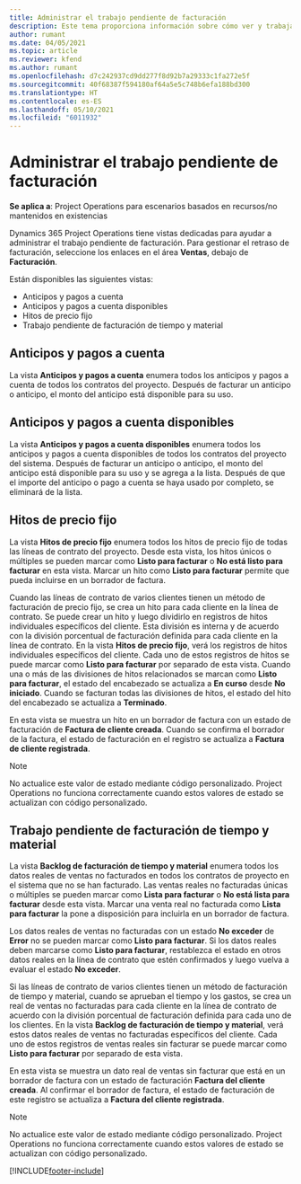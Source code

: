 ```yaml
---
title: Administrar el trabajo pendiente de facturación
description: Este tema proporciona información sobre cómo ver y trabajar con el trabajo pendiente de facturación en Project Operations.
author: rumant
ms.date: 04/05/2021
ms.topic: article
ms.reviewer: kfend
ms.author: rumant
ms.openlocfilehash: d7c242937cd9dd277f8d92b7a29333c1fa272e5f
ms.sourcegitcommit: 40f68387f594180af64a5e5c748b6efa188bd300
ms.translationtype: HT
ms.contentlocale: es-ES
ms.lasthandoff: 05/10/2021
ms.locfileid: "6011932"
---
```

# <a name="manage-billing-backlog"></a>Administrar el trabajo pendiente de facturación

**Se aplica a**: Project Operations para escenarios basados en recursos/no mantenidos en existencias

Dynamics 365 Project Operations tiene vistas dedicadas para ayudar a administrar el trabajo pendiente de facturación. Para gestionar el retraso de facturación, seleccione los enlaces en el área **Ventas**, debajo de **Facturación**. 

Están disponibles las siguientes vistas:

- Anticipos y pagos a cuenta
- Anticipos y pagos a cuenta disponibles
- Hitos de precio fijo
- Trabajo pendiente de facturación de tiempo y material

## <a name="retainers-and-advances"></a>Anticipos y pagos a cuenta

La vista **Anticipos y pagos a cuenta** enumera todos los anticipos y pagos a cuenta de todos los contratos del proyecto. Después de facturar un anticipo o anticipo, el monto del anticipo está disponible para su uso.

## <a name="available-retainers-and-advances"></a>Anticipos y pagos a cuenta disponibles

La vista **Anticipos y pagos a cuenta disponibles** enumera todos los anticipos y pagos a cuenta disponibles de todos los contratos del proyecto del sistema. Después de facturar un anticipo o anticipo, el monto del anticipo está disponible para su uso y se agrega a la lista. Después de que el importe del anticipo o pago a cuenta se haya usado por completo, se eliminará de la lista.

## <a name="fixed-price-milestones"></a>Hitos de precio fijo

La vista **Hitos de precio fijo** enumera todos los hitos de precio fijo de todas las líneas de contrato del proyecto. Desde esta vista, los hitos únicos o múltiples se pueden marcar como **Listo para facturar** o **No está listo para facturar** en esta vista. Marcar un hito como **Listo para facturar** permite que pueda incluirse en un borrador de factura.

Cuando las líneas de contrato de varios clientes tienen un método de facturación de precio fijo, se crea un hito para cada cliente en la línea de contrato. Se puede crear un hito y luego dividirlo en registros de hitos individuales específicos del cliente. Esta división es interna y de acuerdo con la división porcentual de facturación definida para cada cliente en la línea de contrato. En la vista **Hitos de precio fijo**, verá los registros de hitos individuales específicos del cliente. Cada uno de estos registros de hitos se puede marcar como **Listo para facturar** por separado de esta vista. Cuando una o más de las divisiones de hitos relacionados se marcan como **Listo para facturar**, el estado del encabezado se actualiza a **En curso** desde **No iniciado**. Cuando se facturan todas las divisiones de hitos, el estado del hito del encabezado se actualiza a **Terminado**.

En esta vista se muestra un hito en un borrador de factura con un estado de facturación de **Factura de cliente creada**. Cuando se confirma el borrador de la factura, el estado de facturación en el registro se actualiza a **Factura de cliente registrada**. 

> [!NOTE] 
> No actualice este valor de estado mediante código personalizado. Project Operations no funciona correctamente cuando estos valores de estado se actualizan con código personalizado.

## <a name="time-and-material-billing-backlog"></a>Trabajo pendiente de facturación de tiempo y material

La vista **Backlog de facturación de tiempo y material** enumera todos los datos reales de ventas no facturados en todos los contratos de proyecto en el sistema que no se han facturado. Las ventas reales no facturadas únicas o múltiples se pueden marcar como **Lista para facturar** o **No está lista para facturar** desde esta vista. Marcar una venta real no facturada como **Lista para facturar** la pone a disposición para incluirla en un borrador de factura.

Los datos reales de ventas no facturadas con un estado **No exceder** de **Error** no se pueden marcar como **Listo para facturar**. Si los datos reales deben marcarse como **Listo para facturar**, restablezca el estado en otros datos reales en la línea de contrato que estén confirmados y luego vuelva a evaluar el estado **No exceder**.

Si las líneas de contrato de varios clientes tienen un método de facturación de tiempo y material, cuando se aprueban el tiempo y los gastos, se crea un real de ventas no facturadas para cada cliente en la línea de contrato de acuerdo con la división porcentual de facturación definida para cada uno de los clientes. En la vista **Backlog de facturación de tiempo y material**, verá estos datos reales de ventas no facturadas específicos del cliente. Cada uno de estos registros de ventas reales sin facturar se puede marcar como **Listo para facturar** por separado de esta vista.

En esta vista se muestra un dato real de ventas sin facturar que está en un borrador de factura con un estado de facturación **Factura del cliente creada**. Al confirmar el borrador de factura, el estado de facturación de este registro se actualiza a **Factura del cliente registrada**. 

> [!NOTE] 
> No actualice este valor de estado mediante código personalizado. Project Operations no funciona correctamente cuando estos valores de estado se actualizan con código personalizado.


[!INCLUDE[footer-include](../includes/footer-banner.md)]
